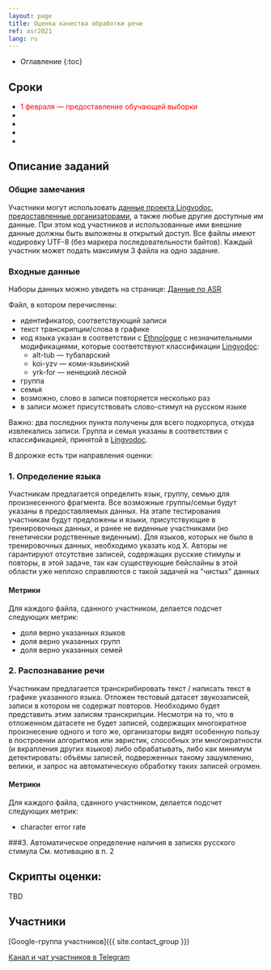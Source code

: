 ```yaml
---
layout: page
title: Оценка качества обработки речи
ref: asr2021
lang: ru
---
```


* Оглавление
{:toc}

## Сроки

* <span style="color: red">1 февраля — предоставление обучающей выборки</span>
* <span style="color: white">21 февраля — предоставление тестовой выборки</span>
* <span style="color: white">6 марта — подача результатов участниками</span>
* <span style="color: white">12 марта — публикация результатов</span>
* <span style="color: white">20 марта  — сбор статей для публикации</span>

## Описание заданий
### Общие замечания
Участники могут использовать [данные проекта Lingvodoc, предоставленные организаторами](../data/index_data_asr.html), а также любые другие доступные им данные. При этом код участников и использованные ими внешние данные должны быть выложены в открытый доступ.
Все файлы имеют кодировку UTF-8 (без маркера последовательности байтов).
Каждый участник может подать максимум 3 файла на одно задание.


### Входные данные

Наборы данных можно увидеть на странице: [Данные по ASR](content/data/index_data_asr.html)

Файл, в котором перечислены:
* идентификатор, соответствующий записи
* текст транскрипции/слова в графике
* код языка указан в соответствии с [Ethnologue](https://www.ethnologue.com/browse/codes) с незначительными модификациями, которые соответствуют классификации [Lingvodoc](http://lingvodoc.ispras.ru):
    * alt-tub — тубаларский
    * koi-yzv — коми-язьвинский
    * yrk-for — ненецкий лесной
* группа
* семья
* возможно, слово в записи повторяется несколько раз
* в записи может присутствовать слово-стимул на русском языке

Важно: два последних пункта получены для всего подкорпуса, откуда извлекались записи.
Группа и семья указаны в соответствии с классификацией, принятой в [Lingvodoc](http://lingvodoc.ispras.ru).

В дорожке есть три направления оценки:

### 1. Определение языка
Участникам предлагается определить язык, группу, семью для произнесенного фрагмента. Все возможные группы/семьи будут указаны в предоставляемых данных. На этапе тестирования участникам будут предложены и языки, присутствующие в тренировочных данных, и ранее не виденные участниками (но генетически родственные виденным). Для языков, которых не было в тренировочных данных, необходимо указать код X.
Авторы не гарантируют отсутствие записей, содержащих русские стимулы и повторы, в этой задаче, так как существующие бейслайны в этой области уже неплохо справляются с такой задачей на "чистых" данных
#### Метрики
Для каждого файла, сданного участником, делается подсчет следующих метрик:
* доля верно указанных языков
* доля верно указанных групп
* доля верно указанных семей


### 2. Распознавание речи
Участникам предлагается транскрибировать текст / написать текст в графике указанного языка.
Отложен тестовый датасет звукозаписей, записи в котором не содержат повторов. Необходимо будет представить этим записям транскрипции. 
Несмотря на то, что в отложенном датасете не будет записей, содержащих многократное произнесение одного и того же, организаторы видят особенную пользу в построении алгоритмов или эвристик, способных эти многократности (и вкрапления других языков) либо обрабатывать, либо как минимум детектировать: объёмы записей, подверженных такому зашумлению, велики, и запрос на автоматическую обработку таких записей огромен.

#### Метрики
Для каждого файла, сданного участником, делается подсчет следующих метрик:
* character error rate


###3. Автоматическое определение наличия в записях русского стимула
См. мотивацию в п. 2

## Скрипты оценки:
TBD


## Участники
[Google-группа участников]({{ site.contact_group }})

[Канал и чат участников в Telegram](https://t.me/joinchat/VEyIcKjL4efvhbKm)
